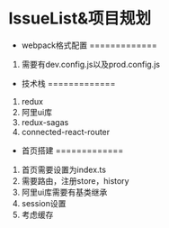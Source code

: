 # IssueList&项目规划
* webpack格式配置
=============
1. 需要有dev.config.js以及prod.config.js
* 技术栈
=============
1. redux
2. 阿里ui库
3. redux-sagas
4. connected-react-router

* 首页搭建
=============
1. 首页需要设置为index.ts
2. 需要路由，注册store，history
3. 阿里ui库需要有基类继承
4. session设置
5. 考虑缓存

